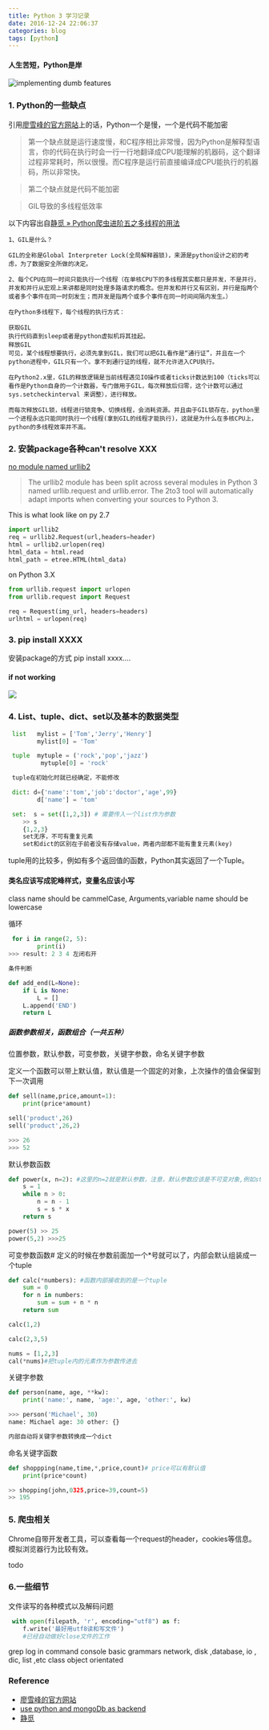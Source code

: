 ```yaml
---
title: Python 3 学习记录
date: 2016-12-24 22:06:37
categories: blog 
tags: [python]
---
```



#### 人生苦短，Python是岸

![implementing dumb features](http://odzl05jxx.bkt.clouddn.com/46ee54dd915d71da90e435703d4568fb.jpg?imageView2/2/w/600)


<!-- more -->


### 1. Python的一些缺点
引用[廖雪峰的官方网站](http://www.liaoxuefeng.com/)上的话，Python一个是慢，一个是代码不能加密

> 第一个缺点就是运行速度慢，和C程序相比非常慢，因为Python是解释型语言，你的代码在执行时会一行一行地翻译成CPU能理解的机器码，这个翻译过程非常耗时，所以很慢。而C程序是运行前直接编译成CPU能执行的机器码，所以非常快。


> 第二个缺点就是代码不能加密

> GIL导致的多线程低效率

以下内容出自[静觅 » Python爬虫进阶五之多线程的用法](http://cuiqingcai.com/3325.html)
```text
1、GIL是什么？

GIL的全称是Global Interpreter Lock(全局解释器锁)，来源是python设计之初的考虑，为了数据安全所做的决定。

2、每个CPU在同一时间只能执行一个线程（在单核CPU下的多线程其实都只是并发，不是并行，并发和并行从宏观上来讲都是同时处理多路请求的概念。但并发和并行又有区别，并行是指两个或者多个事件在同一时刻发生；而并发是指两个或多个事件在同一时间间隔内发生。）

在Python多线程下，每个线程的执行方式：

获取GIL
执行代码直到sleep或者是python虚拟机将其挂起。
释放GIL
可见，某个线程想要执行，必须先拿到GIL，我们可以把GIL看作是“通行证”，并且在一个python进程中，GIL只有一个。拿不到通行证的线程，就不允许进入CPU执行。

在Python2.x里，GIL的释放逻辑是当前线程遇见IO操作或者ticks计数达到100（ticks可以看作是Python自身的一个计数器，专门做用于GIL，每次释放后归零，这个计数可以通过 sys.setcheckinterval 来调整），进行释放。

而每次释放GIL锁，线程进行锁竞争、切换线程，会消耗资源。并且由于GIL锁存在，python里一个进程永远只能同时执行一个线程(拿到GIL的线程才能执行)，这就是为什么在多核CPU上，python的多线程效率并不高。
```

### 2. 安装package各种can't resolve XXX
[no module named urllib2](http://stackoverflow.com/questions/2792650/python3-error-import-error-no-module-name-urllib2)

> The urllib2 module has been split across several modules in Python 3 named urllib.request and urllib.error. The 2to3 tool will automatically adapt imports when converting your sources to Python 3.

This is what look like on py 2.7

```python
import urllib2
req = urllib2.Request(url,headers=header)
html = urllib2.urlopen(req)
html_data = html.read
html_path = etree.HTML(html_data)	
```   

on Python 3.X 
```python
from urllib.request import urlopen
from urllib.request import Request

req = Request(img_url, headers=headers)
urlhtml = urlopen(req)
```


### 3. pip install XXXX 
安装package的方式 pip install xxxx....
#### if not working
![](http://odzl05jxx.bkt.clouddn.com/Googling%20the%20Error%20Message.jpg?imageView2/2/w/500)


### 4. List、tuple、dict、set以及基本的数据类型

```python
 list   mylist = ['Tom','Jerry','Henry']
        mylist[0] = 'Tom'

 tuple  mytuple = ('rock','pop','jazz')
         mytuple[0] = 'rock' 

 tuple在初始化时就已经确定，不能修改

 dict: d={'name':'tom','job':'doctor','age',99}
        d['name'] = 'tom'

 set:  s = set([1,2,3]) # 需要传入一个list作为参数
    >> s
    {1,2,3}
    set无序，不可有重复元素
    set和dict的区别在于前者没有存储value，两者内部都不能有重复元素(key)
```
tuple用的比较多，例如有多个返回值的函数，Python其实返回了一个Tuple。

#### 类名应该写成驼峰样式，变量名应该小写
class name should be cammelCase, Arguments,variable name should be lowercase

循环
```python
 for i in range(2, 5):
        print(i)
>>> result: 2 3 4 左闭右开

条件判断

def add_end(L=None):
    if L is None:
        L = []
    L.append('END')
    return L
```

##### 函数参数相关，函数组合（一共五种）
位置参数，默认参数，可变参数，关键字参数，命名关键字参数

定义一个函数可以带上默认值，默认值是一个固定的对象，上次操作的值会保留到下一次调用
```python
def sell(name,price,amount=1):
    print(price*amount)

sell('product',26)
sell('product',26,2)

>>> 26    
>>> 52    
```

默认参数函数
```python
def power(x, n=2): #这里的n=2就是默认参数，注意，默认参数应该是不可变对象,例如str、None这种
    s = 1
    while n > 0:
        n = n - 1
        s = s * x
    return s

power(5) >> 25
power(5,2) >>>25    
```

可变参数函数# 定义的时候在参数前面加一个*号就可以了，内部会默认组装成一个tuple
```python
def calc(*numbers): #函数内部接收到的是一个tuple
    sum = 0
    for n in numbers:
        sum = sum + n * n
    return sum

calc(1,2)

calc(2,3,5)    

nums = [1,2,3]
cal(*nums)#把tuple内的元素作为参数传进去
```
关键字参数
```python
def person(name, age, **kw):
    print('name:', name, 'age:', age, 'other:', kw)

>>> person('Michael', 30)
name: Michael age: 30 other: {}

内部自动将关键字参数转换成一个dict    
```
命名关键字函数
```python
def shoppping(name,time,*,price,count)# price可以有默认值
    print(price*count)

>> shopping(john,0325,price=39,count=5)
>> 195
```






### 5. 爬虫相关
Chrome自带开发者工具，可以查看每一个request的header，cookies等信息。模拟浏览器行为比较有效。




todo 
### 6.一些细节
文件读写的各种模式以及解码问题
```python
 with open(filepath, 'r', encoding="utf8") as f:
    f.write('最好用utf8读和写文件')
    #已经自动做好close文件的工作
```


<!-- install mongoDb(better performance than sql) -->
<!-- install pip -->
grep log in command console
basic grammars
network, disk ,database, io , dic, list ,etc
class object orientated  



### Reference
- [廖雪峰的官方网站](http://www.liaoxuefeng.com/)
- [use python and mongoDb as backend](https://zhuanlan.zhihu.com/p/20488077?columnSlug=kotandroid)
- [静觅](http://cuiqingcai.com/category/technique/python) 



